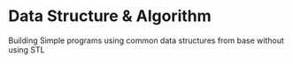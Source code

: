 # Data Structure & Algorithm
Building Simple programs using common data structures from base without using STL
